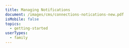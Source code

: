 ```yaml
---
title: Managing Notifications
document: /images/cms/connections-notications-new.pdf
isMobile: false
topics:
  - getting-started
userTypes:
  - family
---
```

